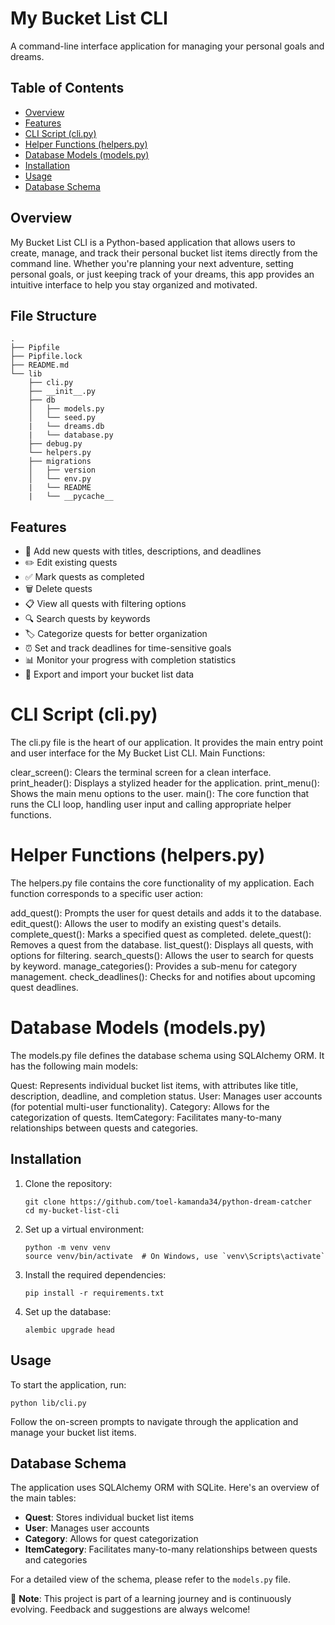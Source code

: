 # My Bucket List CLI

A command-line interface application for managing your personal goals and dreams.

## Table of Contents
- [Overview](#overview)
- [Features](#features)
- [CLI Script (cli.py)](#cli-script-(cli.py))
- [Helper Functions (helpers.py)](#helper-functions-(helpers.py))
- [Database Models (models.py)](#database-models-(models.py))
- [Installation](#installation)
- [Usage](#usage)
- [Database Schema](#database-schema)

## Overview

My Bucket List CLI is a Python-based application that allows users to create, manage, and track their personal bucket list items directly from the command line. Whether you're planning your next adventure, setting personal goals, or just keeping track of your dreams, this app provides an intuitive interface to help you stay organized and motivated.

## File Structure 
```console
.
├── Pipfile
├── Pipfile.lock
├── README.md
└── lib
    ├── cli.py
    ├── __init__.py
    ├── db
    │   ├── models.py
    │   └── seed.py
    |   └── dreams.db
    |   └── database.py
    ├── debug.py
    └── helpers.py
    ├── migrations
    │   ├── version
    │   └── env.py
    |   └── README
    |   └── __pycache__   
```

## Features

- 📝 Add new quests with titles, descriptions, and deadlines
- ✏️ Edit existing quests
- ✅ Mark quests as completed
- 🗑️ Delete quests
- 📋 View all quests with filtering options
- 🔍 Search quests by keywords
- 🏷️ Categorize quests for better organization
- ⏰ Set and track deadlines for time-sensitive goals
- 📊 Monitor your progress with completion statistics
- 💾 Export and import your bucket list data

# CLI Script (cli.py)
   The cli.py file is the heart of our application. It provides the main entry point and user interface for the My Bucket List CLI.
   Main Functions:

   clear_screen(): Clears the terminal screen for a clean interface.
   print_header(): Displays a stylized header for the application.
   print_menu(): Shows the main menu options to the user.
   main(): The core function that runs the CLI loop, handling user input and calling appropriate helper functions.

# Helper Functions (helpers.py)
   The helpers.py file contains the core functionality of my application. Each function corresponds to a specific user action:

   add_quest(): Prompts the user for quest details and adds it to the database.
   edit_quest(): Allows the user to modify an existing quest's details.
   complete_quest(): Marks a specified quest as completed.
   delete_quest(): Removes a quest from the database.
   list_quest(): Displays all quests, with options for filtering.
   search_quests(): Allows the user to search for quests by keyword.
   manage_categories(): Provides a sub-menu for category management.
   check_deadlines(): Checks for and notifies about upcoming quest deadlines.


# Database Models (models.py)
   The models.py file defines the database schema using SQLAlchemy ORM. It has the following main models:

   Quest: Represents individual bucket list items, with attributes like title, description, deadline, and completion status.
   User: Manages user accounts (for potential multi-user functionality).
   Category: Allows for the categorization of quests.
   ItemCategory: Facilitates many-to-many relationships between quests and categories.

   
## Installation

1. Clone the repository:
   ```
   git clone https://github.com/toel-kamanda34/python-dream-catcher
   cd my-bucket-list-cli
   ```

2. Set up a virtual environment:
   ```
   python -m venv venv
   source venv/bin/activate  # On Windows, use `venv\Scripts\activate`
   ```

3. Install the required dependencies:
   ```
   pip install -r requirements.txt
   ```

4. Set up the database:
   ```
   alembic upgrade head
   ```

## Usage

To start the application, run:

```
python lib/cli.py
```

Follow the on-screen prompts to navigate through the application and manage your bucket list items.

## Database Schema

The application uses SQLAlchemy ORM with SQLite. Here's an overview of the main tables:

- **Quest**: Stores individual bucket list items
- **User**: Manages user accounts
- **Category**: Allows for quest categorization
- **ItemCategory**: Facilitates many-to-many relationships between quests and categories

For a detailed view of the schema, please refer to the `models.py` file.

📌 **Note**: This project is part of a learning journey and is continuously evolving. Feedback and suggestions are always welcome!

